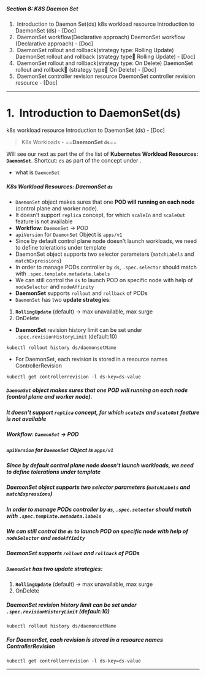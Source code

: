 ##### Section 8: K8S Daemon Set
1.  Introduction to Daemon Set(ds)
		k8s workload resource Introduction to DaemonSet (ds) - [Doc]
2.  DaemonSet workflow(Declarative approach)
		DaemonSet workflow (Declarative approach) - [Doc]
3.  DaemonSet rollout and rollback(strategy type: Rolling Update)
		DaemonSet rollout and rollback (strategy type Rolling Update) - [Doc]
4.  DaemonSet rollout and rollback(strategy type: On Delete)
		DaemonSet rollout and rollback (strategy type On Delete) - [Doc]
5.  DaemonSet controller revision resource
		DaemonSet controller revision resource - [Doc]
---

# 1.  Introduction to DaemonSet(ds)
k8s workload resource Introduction to DaemonSet (ds) - [Doc]

> K8s Workloads - ==**DaemonSet `ds`**==

Will see our next as part the of the list of **Kubernetes Workload Resources:** **`DaemonSet`**. Shortcut: `ds` as part of the concept under .
- what is `DaemonSet`

##### K8s Workload Resources: **DaemonSet** `ds`
- `DaemonSet` object makes sures that one **POD will running on each node** (control plane and worker node).
- It doesn't support `replica` concept, for which `scaleIn` and `scaleOut` feature is not available
- **Workflow**: `DaemonSet` -> POD
- `apiVersion` for `DaemonSet` Object is `apps/v1`
- Since by default control plane node doesn't launch workloads, we need to define tolerations under template
- DaemonSet object supports two selector parameters (`matchLabels` and `matchExpressions`)
- In order to manage PODs controller by `ds`, `.spec.selector` should match with `.spec.template.metadata.labels`
- We can still control the `ds` to launch POD on specific node with help of `nodeSelector` and `nodeAffinity`
- **DaemonSet** supports `rollout` and `rollback` of PODs
- `DaemonSet` has two **update strategies**:
1) **`RollingUpdate`** (default) -> max unavailable, max surge
2) OnDelete
- **DaemonSet** revision history limit can be set under `.spec.revisionHistoryLimit` (default:10)
```
kubectl rollout history ds/daemonsetName
```
- For DaemonSet, each revision is stored in a resource names ControllerRevision
```
kubectl get controllerrevision -l ds-key=ds-value
```

##### `DaemonSet` object makes sures that one **POD will running on each node** (control plane and worker node).



##### It doesn't support `replica` concept, for which `scaleIn` and `scaleOut` feature is not available



##### **Workflow**: `DaemonSet` -> POD


##### `apiVersion` for `DaemonSet` Object is `apps/v1`





##### Since by default control plane node doesn't launch workloads, we need to define tolerations under template




##### DaemonSet object supports two selector parameters (`matchLabels` and `matchExpressions`)


 
 
##### In order to manage PODs controller by `ds`, `.spec.selector` should match with `.spec.template.metadata.labels`




##### We can still control the `ds` to launch POD on specific node with help of `nodeSelector` and `nodeAffinity`




##### **DaemonSet** supports `rollout` and `rollback` of PODs




##### `DaemonSet` has two **update strategies**:
1) **`RollingUpdate`** (default) -> max unavailable, max surge
2) OnDelete



##### **DaemonSet** revision history limit can be set under `.spec.revisionHistoryLimit` (default:10)
```
kubectl rollout history ds/daemonsetName
```



##### For DaemonSet, each revision is stored in a resource names ControllerRevision
```
kubectl get controllerrevision -l ds-key=ds-value
```





---
